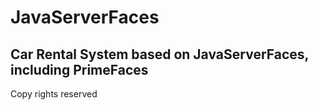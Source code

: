 # JavaServerFaces 
## Car Rental System based on JavaServerFaces, including PrimeFaces

Copy rights reserved

